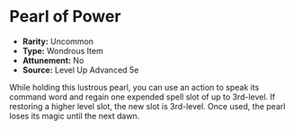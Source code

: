 # Pearl of Power

- **Rarity:** Uncommon
- **Type:** Wondrous Item
- **Attunement:** No
- **Source:** Level Up Advanced 5e

While holding this lustrous pearl, you can use an action to speak its command word and regain one expended spell slot of up to 3rd-level. If restoring a higher level slot, the new slot is 3rd-level. Once used, the pearl loses its magic until the next dawn.
